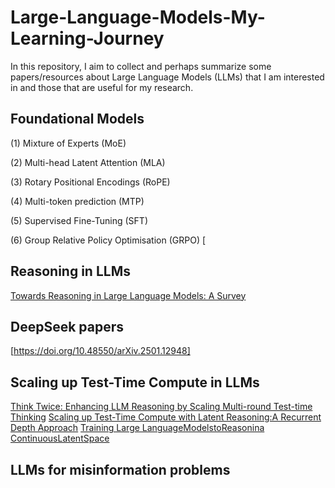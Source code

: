 # Large-Language-Models-My-Learning-Journey
In this repository, I aim to collect and perhaps summarize some papers/resources about Large Language Models (LLMs) that I am interested in and those that are useful for my research. 
## Foundational Models
(1) Mixture of Experts (MoE)

(2) Multi-head Latent Attention (MLA)

(3) Rotary Positional Encodings (RoPE)

(4) Multi-token prediction (MTP)

(5) Supervised Fine-Tuning (SFT)

(6) Group Relative Policy Optimisation (GRPO)
[

## Reasoning in LLMs

[Towards Reasoning in Large Language Models: A Survey](https://arxiv.org/abs/2212.10403)

## DeepSeek papers 
[https://doi.org/10.48550/arXiv.2501.12948]

## Scaling up Test-Time Compute in LLMs

[Think Twice: Enhancing LLM Reasoning by Scaling Multi-round Test-time Thinking](https://doi.org/10.48550/arXiv.2503.19855)
[Scaling up Test-Time Compute with Latent Reasoning:A Recurrent Depth Approach](https://doi.org/10.48550/arXiv.2502.05171)
[Training Large LanguageModelstoReasonina ContinuousLatentSpace](https://doi.org/10.48550/arXiv.2412.06769)

## LLMs for misinformation problems
